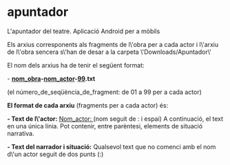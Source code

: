 # apuntador
L'apuntador del teatre. Aplicació Android per a mòbils

<p>Els arxius corresponents als fragments de l\'obra per a cada actor i l\'arxiu de l\'obra sencera s\'han de desar a la carpeta \'Downloads/Apuntador\'</p>
<p>El nom dels arxius</b> ha de tenir el següent format:</p>
<p>- <b><u>nom_obra</u>-<u>nom_actor</u>-<u>99</u>.txt</b></p>
<p>(el número_de_seqüència_de_fragment: de 01 a 99 per a cada actor)</p>
<p><b>El format de cada arxiu</b> (fragments per a cada actor) és:</p>
<p><b>- Text de l\'actor:</b> <u>Nom_actor: </u> (nom seguit de : i espai) A continuació, el text en una única línia. Pot contenir, entre parèntesi, elements de situació narrativa.</p>
<p><b>- Text del narrador i situació:</b> Qualsevol text que no comenci amb el nom d\'un actor seguit de dos punts (:)</p>
